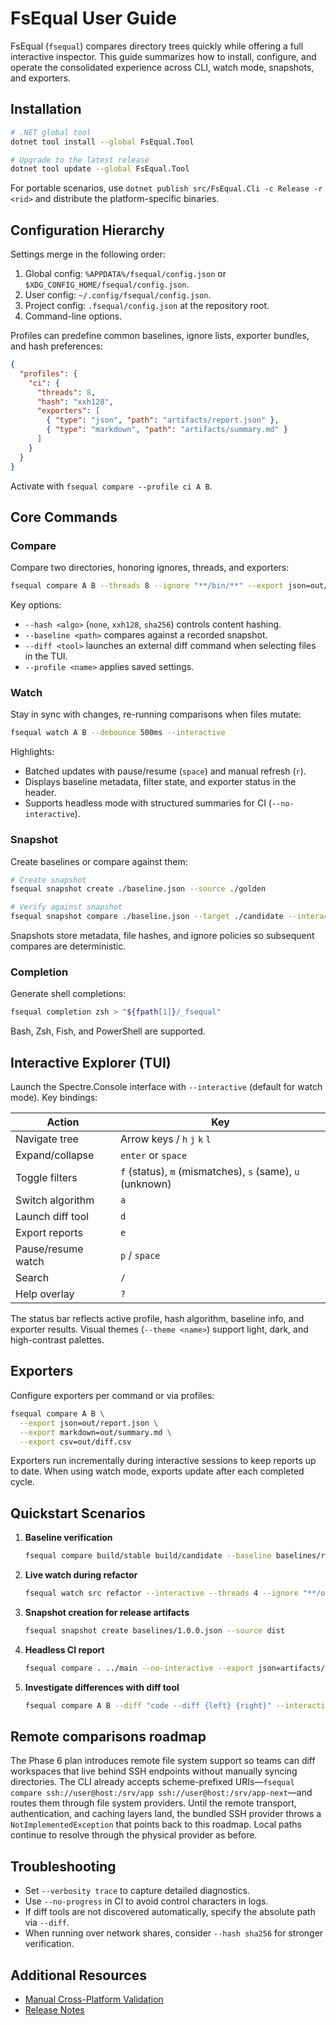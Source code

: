 # FsEqual User Guide

FsEqual (`fsequal`) compares directory trees quickly while offering a full interactive inspector. This guide summarizes how to install, configure, and operate the consolidated experience across CLI, watch mode, snapshots, and exporters.

## Installation

```bash
# .NET global tool
dotnet tool install --global FsEqual.Tool

# Upgrade to the latest release
dotnet tool update --global FsEqual.Tool
```

For portable scenarios, use `dotnet publish src/FsEqual.Cli -c Release -r <rid>` and distribute the platform-specific binaries.

## Configuration Hierarchy

Settings merge in the following order:

1. Global config: `%APPDATA%/fsequal/config.json` or `$XDG_CONFIG_HOME/fsequal/config.json`.
2. User config: `~/.config/fsequal/config.json`.
3. Project config: `.fsequal/config.json` at the repository root.
4. Command-line options.

Profiles can predefine common baselines, ignore lists, exporter bundles, and hash preferences:

```json
{
  "profiles": {
    "ci": {
      "threads": 8,
      "hash": "xxh128",
      "exporters": [
        { "type": "json", "path": "artifacts/report.json" },
        { "type": "markdown", "path": "artifacts/summary.md" }
      ]
    }
  }
}
```

Activate with `fsequal compare --profile ci A B`.

## Core Commands

### Compare

Compare two directories, honoring ignores, threads, and exporters:

```bash
fsequal compare A B --threads 8 --ignore "**/bin/**" --export json=out/report.json
```

Key options:

- `--hash <algo>` (`none`, `xxh128`, `sha256`) controls content hashing.
- `--baseline <path>` compares against a recorded snapshot.
- `--diff <tool>` launches an external diff command when selecting files in the TUI.
- `--profile <name>` applies saved settings.

### Watch

Stay in sync with changes, re-running comparisons when files mutate:

```bash
fsequal watch A B --debounce 500ms --interactive
```

Highlights:

- Batched updates with pause/resume (`space`) and manual refresh (`r`).
- Displays baseline metadata, filter state, and exporter status in the header.
- Supports headless mode with structured summaries for CI (`--no-interactive`).

### Snapshot

Create baselines or compare against them:

```bash
# Create snapshot
fsequal snapshot create ./baseline.json --source ./golden

# Verify against snapshot
fsequal snapshot compare ./baseline.json --target ./candidate --interactive
```

Snapshots store metadata, file hashes, and ignore policies so subsequent compares are deterministic.

### Completion

Generate shell completions:

```bash
fsequal completion zsh > "${fpath[1]}/_fsequal"
```

Bash, Zsh, Fish, and PowerShell are supported.

## Interactive Explorer (TUI)

Launch the Spectre.Console interface with `--interactive` (default for watch mode). Key bindings:

| Action | Key |
| --- | --- |
| Navigate tree | Arrow keys / `h` `j` `k` `l` |
| Expand/collapse | `enter` or `space` |
| Toggle filters | `f` (status), `m` (mismatches), `s` (same), `u` (unknown) |
| Switch algorithm | `a` |
| Launch diff tool | `d` |
| Export reports | `e` |
| Pause/resume watch | `p` / `space` |
| Search | `/` |
| Help overlay | `?` |

The status bar reflects active profile, hash algorithm, baseline info, and exporter results. Visual themes (`--theme <name>`) support light, dark, and high-contrast palettes.

## Exporters

Configure exporters per command or via profiles:

```bash
fsequal compare A B \
  --export json=out/report.json \
  --export markdown=out/summary.md \
  --export csv=out/diff.csv
```

Exporters run incrementally during interactive sessions to keep reports up to date. When using watch mode, exports update after each completed cycle.

## Quickstart Scenarios

1. **Baseline verification**
   ```bash
   fsequal compare build/stable build/candidate --baseline baselines/release.json --profile ci
   ```
2. **Live watch during refactor**
   ```bash
   fsequal watch src refactor --interactive --threads 4 --ignore "**/obj/**"
   ```
3. **Snapshot creation for release artifacts**
   ```bash
   fsequal snapshot create baselines/1.0.0.json --source dist
   ```
4. **Headless CI report**
   ```bash
   fsequal compare . ../main --no-interactive --export json=artifacts/report.json --export markdown=artifacts/summary.md
   ```
5. **Investigate differences with diff tool**
   ```bash
   fsequal compare A B --diff "code --diff {left} {right}" --interactive
   ```

## Remote comparisons roadmap

The Phase 6 plan introduces remote file system support so teams can diff workspaces that live behind SSH endpoints without manually syncing directories. The CLI already accepts scheme-prefixed URIs—`fsequal compare ssh://user@host:/srv/app ssh://user@host:/srv/app-next`—and routes them through file system providers. Until the remote transport, authentication, and caching layers land, the bundled SSH provider throws a `NotImplementedException` that points back to this roadmap. Local paths continue to resolve through the physical provider as before.

## Troubleshooting

- Set `--verbosity trace` to capture detailed diagnostics.
- Use `--no-progress` in CI to avoid control characters in logs.
- If diff tools are not discovered automatically, specify the absolute path via `--diff`.
- When running over network shares, consider `--hash sha256` for stronger verification.

## Additional Resources

- [Manual Cross-Platform Validation](manual-validation.md)
- [Release Notes](release-notes.md)

